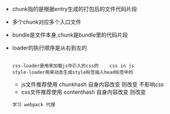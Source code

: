 * chunk指的是根据entry生成的打包后的文件代码片段

* 多个chunk对应多个入口文件

* bundle是文件本身,chunk是bundle里的代码片段

* loader的执行顺序是从右到左的

  ```
  
  css-loader是用来加载js中引入的css的    css in js
  style-loader用来动态生成style标签插入head标签中的
  ```
  * js文件推荐使用 chunkhash 自身内容改变 则改变 不影响css
  * css文件推荐使用 contenthash  自身内容改变 则改变
  ```
  学习 webpack 代理
  ```

  